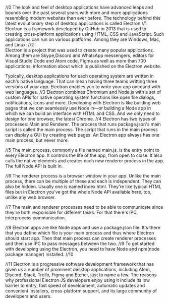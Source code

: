//0
The look and feel of desktop applications have advanced leaps and bounds over the past several years,with more and more applications resembling modern websites than ever before. The technology behind this 
latest evolutionary step of desktop applications is called Electron
//1
Electron is a framework developed by GitHub in 2013 that is used to creating cross-platform applications using HTML, CSS and JavaScript.
Such applications can run on various platforms. Among they are Windows, Mac, and Linux.
 //2    
Electron is a project that was used to create many popular applications. Among them are Skype,Discord and WhatsApp messengers, editors for Visual Studio Code and Atom code, Figma as well as more than 700 applications, information about which is published on the Electron website.

Typically, desktop applications for each operating system are written in each's native language. That can mean having three teams writting three versions of your app. Electron enables yuo to write your app onceand with web languages.
//3
Electron combines Chromium and Node.js with a set of custom APIs for native operating system functions like open file dialogs, notifications, icons and more. Developing with Electron is like building web pages that we can seamlessly use Node in—or building a Node app in which we can build an interface with HTML and CSS. And we only need to design for one browser, the latest Chrome.
//4
Electron has two types of processes: Main and Renderer. The process that runs package.json's main script is called the main process. The script that runs in the main process can display a GUI by creating web pages. An Electron app always has one main process, but never more.

//5
The main process, commonly a file named main.js, is the entry point to every Electron app. It controls the life of the app, from open to close. It also calls the native elements and creates each new renderer process in the app. The full Node API is built in.

//6
The renderer process is a browser window in your app. Unlike the main process, there can be multiple of these and each is independent. They can also be hidden. Usually one is named index.html. They're like typical HTML files but in Electron you've got the whole Node API available here, too, unlike any web browser.

//7
The main and renderer processes need to be able to communicate since they're both responsible for different tasks. For that there's IPC, interprocess communication. 

//8 
Electron apps are like Node apps and use a package.json file. It's there that you define which file is your main process and thus where Electron should start app. Then that main process can create renderer processes and then use IPC to pass messages between the two.
//9
To get started with developing using the Electron, you need to have Node and npm(node package manager) installed. 
//10

//11
Electron is a progressive software development framework that has given us a number of prominent desktop applications, including Atom, Discord, Slack, Trello, Figma and Etcher, just to name a few. The reasons why professional Electron JS developers enjoy using it include its low barrier to entry, fast speed of development, automatic updates and convenient installers, cross-platform support, and its large community of developers and users.

